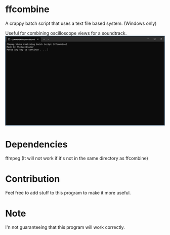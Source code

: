 # ffcombine
A crappy batch script that uses a text file based system. (Windows only)

Useful for combining oscilloscope views for a soundtrack.
![Alt text](/screenshot.png?raw=true "Screenshot of ffcombine")

# Dependencies
ffmpeg (It will not work if it's not in the same directory as ffcombine)

#  Contribution
Feel free to add stuff to this program to make it more useful.

#  Note
I'n not guaranteeing that this program will work correctly.
